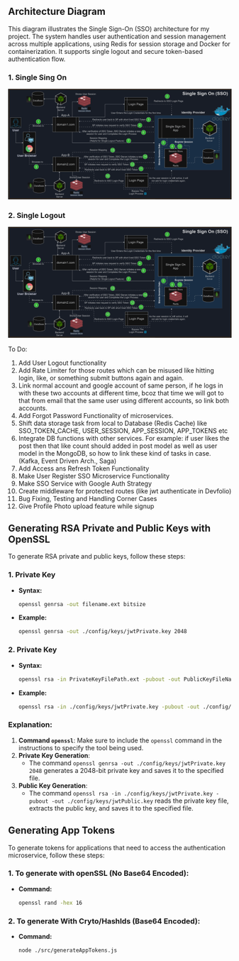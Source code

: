 ## Architecture Diagram

This diagram illustrates the Single Sign-On (SSO) architecture for my project. The system handles user authentication and session management across multiple applications, using Redis for session storage and Docker for containerization. It supports single logout and secure token-based authentication flow.

### 1. Single Sing On

![SSO Architecture](./Docs/Single-Sign-On_(SSO).gif)

### 2. Single Logout

![SSO Architecture](./Docs/Single-Sign-On_(SSO).gif)




To Do:
1. Add User Logout functionality
2. Add Rate Limiter for those routes which can be misused like hitting login, like, or something submit buttons again and again. 
3. Link normal account and google account of same person, if he logs in with these two accounts at different time, bcoz that time we will
   got to that from email that the same user using different accounts, so link both accounts.
4. Add Forgot Password Functionality of microservices.
5. Shift data storage task from local to Database (Redis Cache) like SSO_TOKEN_CACHE, USER_SESSION, APP_SESSION, APP_TOKENS etc
6. Integrate DB functions with other services. For example: if user likes the post then that like count should added in post model as well
   as user model in the MongoDB, so how to link these kind of tasks in case. (Kafka, Event Driven Arch., Saga)
7. Add Access ans Refresh Token Functionality
8. Make User Register SSO Microservice Functionality
9.  Make SSO Service with Google Auth Strategy
10. Create middleware for protected routes (like jwt authenticate in Devfolio)
11. Bug Fixing, Testing and Handling Corner Cases
12. Give Profile Photo upload feature while signup





## Generating RSA Private and Public Keys with OpenSSL

To generate RSA private and public keys, follow these steps:

### 1. Private Key

- **Syntax:**
  ```sh
  openssl genrsa -out filename.ext bitsize
- **Example:**
  ```sh
  openssl genrsa -out ./config/keys/jwtPrivate.key 2048
### 2. Private Key

- **Syntax:**
  ```sh
  openssl rsa -in PrivateKeyFilePath.ext -pubout -out PublicKeyFileName.ext
- **Example:**
  ```sh
  openssl rsa -in ./config/keys/jwtPrivate.key -pubout -out ./config/keys/jwtPublic.key
### Explanation:

1. **Command `openssl`**: Make sure to include the `openssl` command in the instructions to specify the tool being used.
2. **Private Key Generation**:
   - The command `openssl genrsa -out ./config/keys/jwtPrivate.key 2048` generates a 2048-bit private key and saves it to the specified file.
3. **Public Key Generation**:
   - The command `openssl rsa -in ./config/keys/jwtPrivate.key -pubout -out ./config/keys/jwtPublic.key` reads the private key file, extracts the public key, and saves it to the specified file.



## Generating App Tokens

To generate tokens for applications that need to access the authentication microservice, follow these steps:

### 1. To generate with openSSL (No Base64 Encoded):
- **Command:**
  ```sh
  openssl rand -hex 16
### 2. To generate With Cryto/HashIds (Base64 Encoded):
- **Command:**
  ```sh
  node ./src/generateAppTokens.js 
